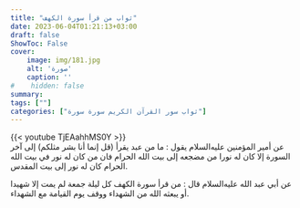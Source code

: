 ```yaml
---
title: "ثواب من قرأ سورة الكهف"
date: 2023-06-04T01:21:13+03:00
draft: false
ShowToc: False
cover:
    image: img/181.jpg
    alt: 'صورة'
    caption: ''
#    hidden: false
summary: 
tags: [""]
categories: ["ثواب سور القرآن الكريم سورة سورة"]
---
```

{{< youtube TjEAahhMS0Y >}} 
<br>
عن أمير المؤمنين عليه‌السلام يقول : ما من عبد يقرأ (قل إنما
أنا بشر مثلكم) إلى آخر السورة إلا كان له نورا من مضجعه إلى بيت الله
الحرام فان من كان له نور في بيت الله الحرام كان له نور إلى بيت المقدس.

عن أبي عبد الله عليه‌السلام قال : من قرأ سورة الكهف كل 
ليلة جمعة لم يمت إلا شهيدا أو يبعثه الله من الشهداء ووقف يوم القيامة
مع الشهداء.

